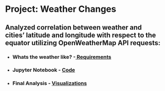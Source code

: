 # Project: Weather Changes

## Analyzed correlation between weather and cities’ latitude and longitude with respect to the equator utilizing OpenWeatherMap API requests:

* ### Whats the weather like? -[ Requirements ](https://github.com/mjvillacresesn/Weather-Changes/blob/master/WeatherPy/README.md)
* ### Jupyter Notebook - [ Code ](https://github.com/mjvillacresesn/Weather-Changes/blob/master/WeatherPy/WeatherPy_starter.ipynb)
* ### Final Analysis - [ Visualizations ](https://github.com/mjvillacresesn/Weather-Changes/blob/master/WeatherPy/Weather-Analysis.md)




















